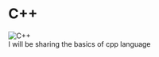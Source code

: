 # C++
![C++ ](https://media.giphy.com/media/PiWfijeEeJEI0uB7j6/giphy.gif)
\
I will be sharing the basics of cpp language
